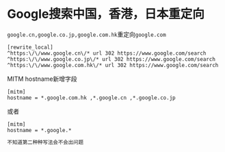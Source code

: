 # Google搜索中国，香港，日本重定向
`google.cn,google.co.jp,google.com.hk`重定向`google.com`
```
[rewrite_local]
^https:\/\/www.google.cn\/* url 302 https://www.google.com/search
^https:\/\/www.google.co.jp\/* url 302 https://www.google.com/search
^https:\/\/www.google.com.hk\/* url 302 https://www.google.com/search
```
MITM hostname新增字段
```
[mitm]
hostname = *.google.com.hk ,*.google.cn ,*.google.co.jp
```
或者 
```
[mitm]
hostname = *.google.*
```
```ruby
不知道第二种种写法会不会出问题
```
